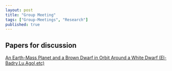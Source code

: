 ```yaml
---
layout: post
title: "Group Meeting"
tags: ["Group-Meetings", "Research"]
published: true
---
```


Papers for discussion
---------------------

[An Earth-Mass Planet and a Brown Dwarf in Orbit Around a White Dwarf (El-Badry,Lu,Agol,etc)](https://arxiv.org/abs/2409.02157)

